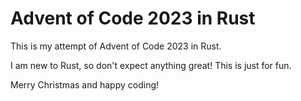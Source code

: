 # Advent of Code 2023 in Rust

This is my attempt of Advent of Code 2023 in Rust.

I am new to Rust, so don't expect anything great!  This is just for fun.

Merry Christmas and happy coding!
